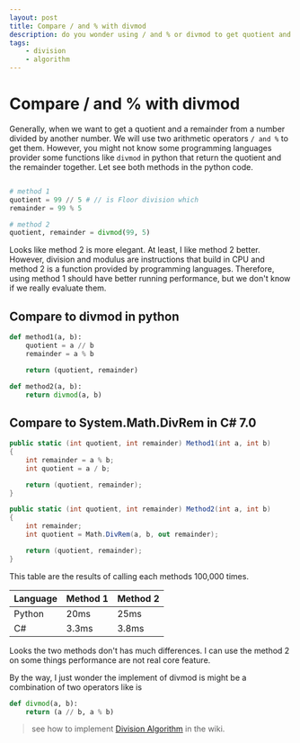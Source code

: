 ```yaml
---
layout: post
title: Compare / and % with divmod
description: do you wonder using / and % or divmod to get quotient and remainder which one is more effective.
tags: 
    - division
    - algorithm
---
```


# Compare / and % with divmod

Generally, when we want to get a quotient and a remainder from a number divided by another number. We will use two arithmetic operators `/ and %` to get them. However, you might not know some programming languages provider some functions like `divmod` in python that return the quotient and the remainder together. Let see both methods in the python code.

``` python

# method 1
quotient = 99 // 5 # // is Floor division which
remainder = 99 % 5

# method 2
quotient, remainder = divmod(99, 5)
```

Looks like method 2 is more elegant. At least, I like method 2 better. However, division and modulus are instructions that build in CPU and method 2 is a function provided by programming languages. Therefore, using method 1 should have better running performance, but we don't know if we really evaluate them.

## Compare to divmod in python
``` python
def method1(a, b):
    quotient = a // b
    remainder = a % b

    return (quotient, remainder)

def method2(a, b):
    return divmod(a, b)
```

## Compare to System.Math.DivRem in C# 7.0
``` cs
public static (int quotient, int remainder) Method1(int a, int b)
{
    int remainder = a % b;
    int quotient = a / b;

    return (quotient, remainder);
}

public static (int quotient, int remainder) Method2(int a, int b)
{
    int remainder;
    int quotient = Math.DivRem(a, b, out remainder);

    return (quotient, remainder);
}
```

This table are the results of calling each methods 100,000 times.

|Language|Method 1|Method 2|
|---|---|---|
|Python|20ms|25ms|
|C#|3.3ms|3.8ms|


Looks the two methods don't has much differences. I can use the method 2 on some things performance are not real core feature.

By the way, I just wonder the implement of divmod is might be a combination of two operators like is
``` python
def divmod(a, b):
    return (a // b, a % b)
```

> see how to implement [Division Algorithm](https://en.m.wikipedia.org/wiki/Division_algorithm) in the wiki.

